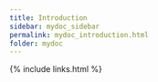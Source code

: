 ```yaml
---
title: Introduction
sidebar: mydoc_sidebar
permalink: mydoc_introduction.html
folder: mydoc
---
```




{% include links.html %}
